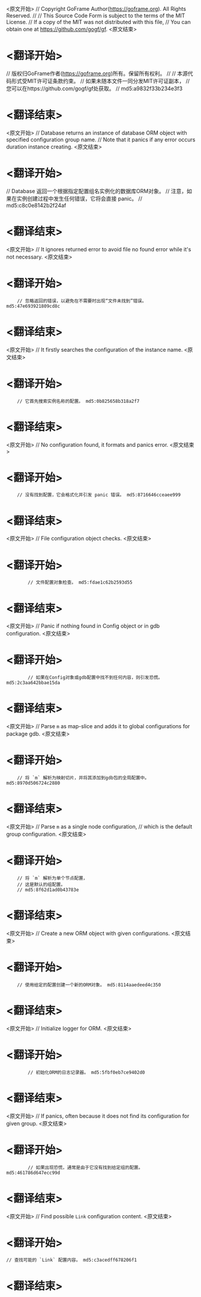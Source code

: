 
<原文开始>
// Copyright GoFrame Author(https://goframe.org). All Rights Reserved.
//
// This Source Code Form is subject to the terms of the MIT License.
// If a copy of the MIT was not distributed with this file,
// You can obtain one at https://github.com/gogf/gf.
<原文结束>

# <翻译开始>
// 版权归GoFrame作者(https://goframe.org)所有。保留所有权利。
//
// 本源代码形式受MIT许可证条款约束。
// 如果未随本文件一同分发MIT许可证副本，
// 您可以在https://github.com/gogf/gf处获取。
// md5:a9832f33b234e3f3
# <翻译结束>


<原文开始>
// Database returns an instance of database ORM object with specified configuration group name.
// Note that it panics if any error occurs duration instance creating.
<原文结束>

# <翻译开始>
// Database 返回一个根据指定配置组名实例化的数据库ORM对象。
// 注意，如果在实例创建过程中发生任何错误，它将会直接 panic。
// md5:c8c0e8142b2f24af
# <翻译结束>


<原文开始>
// It ignores returned error to avoid file no found error while it's not necessary.
<原文结束>

# <翻译开始>
		// 忽略返回的错误，以避免在不需要时出现“文件未找到”错误。 md5:47e693921809cd8c
# <翻译结束>


<原文开始>
// It firstly searches the configuration of the instance name.
<原文结束>

# <翻译开始>
		// 它首先搜索实例名称的配置。 md5:0b825658b318a2f7
# <翻译结束>


<原文开始>
// No configuration found, it formats and panics error.
<原文结束>

# <翻译开始>
		// 没有找到配置，它会格式化并引发 panic 错误。 md5:8716646cceaee999
# <翻译结束>


<原文开始>
// File configuration object checks.
<原文结束>

# <翻译开始>
			// 文件配置对象检查。 md5:fdae1c62b2593d55
# <翻译结束>


<原文开始>
// Panic if nothing found in Config object or in gdb configuration.
<原文结束>

# <翻译开始>
			// 如果在Config对象或gdb配置中找不到任何内容，则引发恐慌。 md5:2c3aa642bbae15da
# <翻译结束>


<原文开始>
// Parse `m` as map-slice and adds it to global configurations for package gdb.
<原文结束>

# <翻译开始>
		// 将 `m` 解析为映射切片，并将其添加到gdb包的全局配置中。 md5:8970d506724c2880
# <翻译结束>


<原文开始>
		// Parse `m` as a single node configuration,
		// which is the default group configuration.
<原文结束>

# <翻译开始>
		// 将 `m` 解析为单个节点配置，
		// 这是默认的组配置。
		// md5:8f62d1ad0b43783e
# <翻译结束>


<原文开始>
// Create a new ORM object with given configurations.
<原文结束>

# <翻译开始>
		// 使用给定的配置创建一个新的ORM对象。 md5:8114aaedeed4c350
# <翻译结束>


<原文开始>
// Initialize logger for ORM.
<原文结束>

# <翻译开始>
			// 初始化ORM的日志记录器。 md5:5fbf0eb7ce9402d0
# <翻译结束>


<原文开始>
// If panics, often because it does not find its configuration for given group.
<原文结束>

# <翻译开始>
			// 如果出现恐慌，通常是由于它没有找到给定组的配置。 md5:461786d647ecc99d
# <翻译结束>


<原文开始>
// Find possible `Link` configuration content.
<原文结束>

# <翻译开始>
	// 查找可能的 `Link` 配置内容。 md5:c3acedff678206f1
# <翻译结束>

